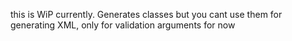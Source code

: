 this is WiP currently. Generates classes but you cant use them for generating XML, only for validation arguments for now